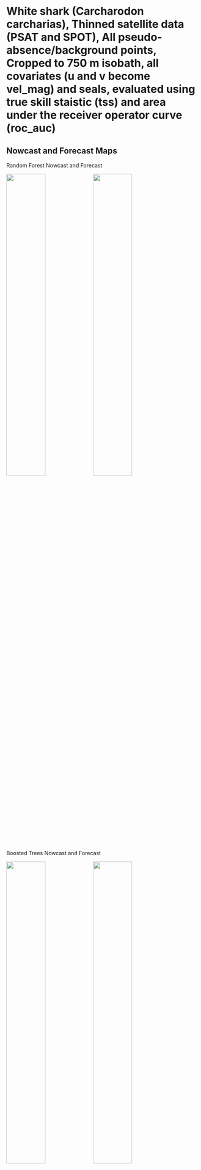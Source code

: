 White shark (Carcharodon carcharias), Thinned satellite data (PSAT and
SPOT), All pseudo-absence/background points, Cropped to 750 m isobath,
all covariates (u and v become vel_mag) and seals, evaluated using true
skill staistic (tss) and area under the receiver operator curve
(roc_auc)
================

## Nowcast and Forecast Maps

Random Forest Nowcast and Forecast

<img src="../tidy_reports/versions/c11/100560/c11.100560.01_12_rf_compiled_casts.png" width="45%" /><img src="../tidy_reports/versions/c11/100564/c11.100564.01_12_rf_compiled_casts.png" width="45%" />

Boosted Trees Nowcast and Forecast

<img src="../tidy_reports/versions/c11/100560/c11.100560.01_12_bt_compiled_casts.png" width="45%" /><img src="../tidy_reports/versions/c11/100564/c11.100564.01_12_bt_compiled_casts.png" width="45%" />

Maxnet Trees Nowcast and Forecast

<img src="../tidy_reports/versions/c11/100560/c11.100560.01_12_maxent_compiled_casts.png" width="45%" /><img src="../tidy_reports/versions/c11/100564/c11.100564.01_12_maxent_compiled_casts.png" width="45%" />

GAM Nowcast and Forecast

<img src="../tidy_reports/versions/c11/100560/c11.100560.01_12_gam_compiled_casts.png" width="45%" /><img src="../tidy_reports/versions/c11/100564/c11.100564.01_12_gam_compiled_casts.png" width="45%" />

GLM Nowcast and Forecast

<img src="../tidy_reports/versions/c11/100560/c11.100560.01_12_glm_compiled_casts.png" width="45%" /><img src="../tidy_reports/versions/c11/100564/c11.100564.01_12_glm_compiled_casts.png" width="45%" />

## Metrics

| model_type |   roc_auc |   tss_max |
|:-----------|----------:|----------:|
| rf         | 0.9945517 | 0.9661389 |
| bt         | 0.7072298 | 0.3577194 |
| maxnet     | 0.7098136 | 0.3979622 |
| gam        | 0.7682865 | 0.3696837 |
| glm        | 0.7075196 | 0.4003173 |

Metrics by model type

## Variable Importance

![](/mnt/ecocast/projects/koliveira/subprojects/carcharodon/workflows/tidy_md/versions/m11/10056/m11.10056_tidy_compiled_files/figure-gfm/variable%20importance-1.png)<!-- -->
